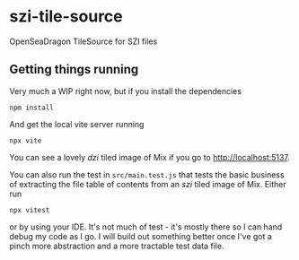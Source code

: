 # szi-tile-source #
OpenSeaDragon TileSource for SZI files 

## Getting things running ##

Very much a WIP right now, but if you install the dependencies

`npm install`

And get the local vite server running

`npx vite`

You can see a lovely *dzi* tiled image of Mix if you go to [http://localhost:5137](http://localhost:5137).

You can also run the test in `src/main.test.js` that tests the basic business of extracting the file table of
contents from an *szi* tiled image of Mix. Either run

`npx vitest`

or by using your IDE. It's not much of test - it's mostly there so I can hand debug my code as I go. I will build out
something better once I've got a pinch more abstraction and a more tractable test data file.

